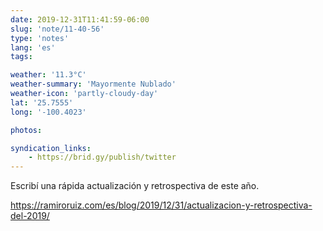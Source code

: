 ```yaml
---
date: 2019-12-31T11:41:59-06:00
slug: 'note/11-40-56'
type: 'notes'
lang: 'es'
tags:

weather: '11.3°C'
weather-summary: 'Mayormente Nublado'
weather-icon: 'partly-cloudy-day'
lat: '25.7555'
long: '-100.4023'

photos:

syndication_links:
    - https://brid.gy/publish/twitter
---
```

Escribí una rápida actualización y retrospectiva de este año.

https://ramiroruiz.com/es/blog/2019/12/31/actualizacion-y-retrospectiva-del-2019/
